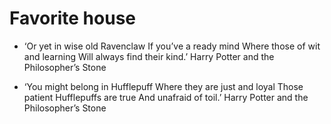 # Favorite house

* ‘Or yet in wise old Ravenclaw If you’ve a ready mind Where those of wit and learning Will always find their kind.’ Harry Potter and the Philosopher’s Stone

* ‘You might belong in Hufflepuff Where they are just and loyal Those patient Hufflepuffs are true And unafraid of toil.’ Harry Potter and the Philosopher’s Stone

